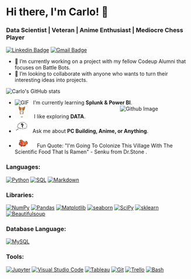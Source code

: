 # Hi there, I'm Carlo! 👋
### Data Scientist | Veteran | Anime Enthusiast | Mediocre Chess Player

[![Linkedin Badge](https://img.shields.io/badge/-carlopdeleon-blue?style=flat-square&logo=Linkedin&logoColor=white&link=https://www.linkedin.com/in/carlopdeleon/)](https://www.linkedin.com/in/carlopdeleon/) 
[![Gmail Badge](https://img.shields.io/badge/-carlopdeleon@gmail.com-c14438?style=flat-square&logo=Gmail&logoColor=white&link=mailto:carlopdeleon@gmail.com)](mailto:carlopdeleon@gmail.com)


- 🔭 I’m currently working on a project with my fellow Codeup Alumni that focuses on Battle Bots.
- 👯 I’m looking to collaborate with anyone who wants to turn their interesting ideas into projects. 


![Carlo's GitHub stats](https://github-readme-stats.vercel.app/api?username=carlopdeleon&show_icons=true&theme=highcontrast)

-  <img alt="GIF" src="https://github.com/carlopdeleon/carlopdeleon/blob/main/images/monkey_laptop.gif?raw=true" width="52" height="30" /> &nbsp; I’m currently learning **Splunk & Power BI**. <img width="40%" align="right" alt="Github Image" src="https://i.pinimg.com/originals/59/d6/53/59d6531ea1ad24676a14ae1c41056bf4.gif?raw=true" /><br>
- <img src="https://github.com/carlopdeleon/carlopdeleon/blob/main/images/dog.gif?raw=true" width="37" height="35" />&nbsp;&nbsp;&nbsp; I like exploring **DATA**.<br> 
- <img src="https://github.com/carlopdeleon/carlopdeleon/blob/main/images/question.gif?raw=true" width="37" />&nbsp;&nbsp; Ask me about **PC Building, Anime, or Anything**. <br>
- &nbsp;&nbsp;<img src="https://github.com/carlopdeleon/carlopdeleon/blob/main/images/nemo_gif.gif?raw=true" width="37" />&nbsp;&nbsp;&nbsp;&nbsp;Fun Quote:  "I'm Going To Colonize This Village With The Scientific Food That Is Ramen" - Senku from Dr.Stone .<br>


<h3 align="left">Languages:</h3>
 
  <a href="#"><img alt="Python" src="https://img.shields.io/badge/Python-3776AB?logo=python&logoColor=white&style=plastic"></a>
  <a href="#"><img alt="SQL" src="https://custom-icon-badges.herokuapp.com/badge/SQL-02386E.svg?logo=database&logoColor=white&style=plastic"></a>
  <a href="#"><img alt="Markdown" src="https://img.shields.io/badge/Markdown-000000.svg?logo=markdown&logoColor=white&style=plastic"></a>
  
<h3 align="left">Libraries:</h3>

  <a href="#"><img alt="NumPy" src="https://img.shields.io/badge/Numpy-013243?logo=numpy&logoColor=white&style=plastic"></a>
  <a href="#"><img alt="Pandas" src="https://img.shields.io/badge/Pandas-150458?logo=pandas&logoColor=white&style=plastic"></a>
  <a href="#"><img alt="Matplotlib" src="https://img.shields.io/badge/Matplotlib-337C99.svg?logo=matplotlib-python&logoColor=white&style=plastic"></a>
  <a href="#"><img alt="seaborn" src="https://img.shields.io/badge/seaborn-3B91B2.svg?style=plastic"></a>
  <a href="#"><img alt="SciPy" src="https://img.shields.io/badge/SciPy-8CAAE6?logo=scipy&logoColor=white&style=plastic"></a>
  <a href="#"><img alt="sklearn" src="https://img.shields.io/badge/sklearn-F7931E?logo=scikitlearn&logoColor=white&style=plastic"></a>
  <a href="#"><img alt="Beautifulsoup" src="https://img.shields.io/badge/-BeautifulSoup-lightblue?style=plastic"></a>
 
<h3 align="left">Database Language:</h3>

  <a href="#"><img alt="MySQL" src="https://img.shields.io/badge/MySQL-4479A1?logo=mysql&logoColor=white&style=plastic"></a>
  
<h3 align="left">Tools:</h3>

<a href="#"><img alt="Jupyter" src="https://img.shields.io/badge/Jupyter-F37626.svg?logo=Jupyter&logoColor=white&style=plastic"></a>
<a href="#"><img alt="Visual Studio Code" src="https://img.shields.io/badge/Visual%20Studio%20Code-007ACC.svg?logo=visual-studio-code&logoColor=white&style=plastic"></a>
<a href="#"><img alt="Tableau" src="https://img.shields.io/badge/Tableau-E97627?logo=tableau&logoColor=white&style=plastic"></a>
<a href="#"><img alt="Git" src="https://img.shields.io/badge/Git-F05032?logo=git&logoColor=white&style=plastic"></a>
<a href="#"><img alt="Trello" src="https://img.shields.io/badge/Trello-0052CC?logo=Trello&logoColor=white&style=plastic"></a>
<a href="#"><img alt="Bash" src="https://img.shields.io/badge/-Bash-4EAA25?logo=gnubash&logoColor=white&style=plastic"></a>













<!--
**carlopdeleon/carlopdeleon** is a ✨ _special_ ✨ repository because its `README.md` (this file) appears on your GitHub profile.

Here are some ideas to get you started:

- 🔭 I’m currently working on my capstone project " The STAARs of Texas High Schools." 
- 🌱 I’m currently learning the ins and outs of data science at Codeup.
- 👯 I’m looking to collaborate with anyone who wants to turn their interesting ideas into projects. 
- 🤔 I’m looking for help with ...
- 💬 Ask me about ...
- 📫 How to reach me: ...
- 😄 Pronouns: ...
- ⚡ Fun fact: ...
- 🌱 I’m currently learning about ETL, Splunk, and Power BI.
-->
